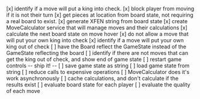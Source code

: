 [x] identify if a move will put a king into check.
[x] block player from moving if it is not their turn
[x] get pieces at location from board state, not requiring a real board to exist.
[x] generate XFEN string from board state
[x] create MoveCalculator service that will manage moves and their calculations
[x] calculate the next board state on move hover
[x] do not allow a move that will put your own king into check
[x] identify if a move will put your own king out of check
[ ] have the Board reflect the GameState instead of the GameState reflecting the board
[ ] identify if there are not moves that can get the king out of check, and show end of game state
[ ] restart game controls
-- ship it! --
[ ] save game state as string
[ ] load game state from string
[ ] reduce calls to expensive operations
[ ] MoveCalculator does it's work asynchronously
[ ] cache calculations, and don't calculate if the results exist
[ ] evaluate board state for each player
[ ] evaluate the quality of each move
